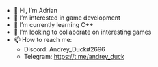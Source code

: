 - 👋 Hi, I’m Adrian
- 👀 I’m interested in game development
- 🌱 I’m currently learning C++
- 💞️ I’m looking to collaborate on interesting games
- 📫 How to reach me: 
  - Discord: Andrey_Duck#2696
  - Telegram: https://t.me/andrey_duck

<!---
h1xC0/h1xC0 is a ✨ special ✨ repository because its `README.md` (this file) appears on your GitHub profile.
You can click the Preview link to take a look at your changes.
--->
